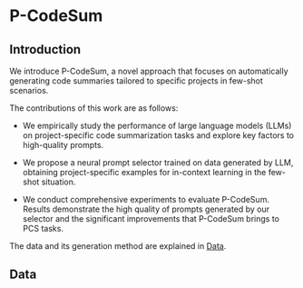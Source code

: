 # P-CodeSum

## Introduction

We introduce P-CodeSum, a novel approach that focuses on automatically generating code summaries tailored to specific projects in few-shot scenarios.

The contributions of this work are as follows:

* We empirically study the performance of large language models (LLMs) on project-specific code summarization tasks and explore key factors to high-quality prompts.

* We propose a neural prompt selector trained on data generated by LLM, obtaining project-specific examples for in-context learning in the few-shot situation.

* We conduct comprehensive experiments to evaluate P-CodeSum. Results demonstrate the high quality of prompts generated by our selector and the significant improvements that P-CodeSum brings to PCS tasks.

The data and its generation method are explained in [Data](#my-data).

## Data
[data]:#my-data
